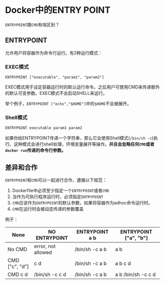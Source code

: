 # Docker中的ENTRY POINT

`ENTRYPOINT`跟`CMD`有啥区别？

## ENTRYPOINT

允许用户将容器作为命令行运行。有2种运行模式：

### EXEC模式

```
ENTRYPOINT ["executable", "param1", "param2"]
```

EXEC模式用于设定容器运行时的默认运行命令。之后用户可使用CMD来传递额外的默认可变参数。EXEC模式不会启动SHELL来运行。

举个例子，`ENTRYPOINT ["echo","$HOME"]`中的`$HOME`不会被展开。

### Shell模式

```bash
ENTRYPOINT executable param1 param2
```

如果你给ENTRYPOINT传递一个字符串，那么它会使用Shell模式(`/bin/sh -c`)执行。这种模式会进行shell处理，环境变量展开等操作。**并且会忽略任何`CMD`或者`docker run`传递的命令行参数。**

## 差异和合作

`ENTRYPOINT`和`CMD`可以一起进行合作，遵循以下规范：

1. Dockerfile中必须至少指定一个`ENTRYPOINT`或者`CMD`
2. 当作为可执行程序运行时，必须指定`ENTRYPOINT`
3. `CMD`应该作为`ENTRYPOINT`的默认参数，如果将容器作为adhoc命令运行时。
4. `CMD`在运行时会被动态传递的参数覆盖

例子：

   None              |   NO ENTRYPOINT |    ENTRYPOINT a b | ENTRYPOINT ["a", "b"]
--------------|-----------------|---------------|----------------
No CMD     |    error, not allowed |   /bin/sh -c a b |  a b
CMD ["c", "d"] | c d | /bin/sh -c a b | a b c d 
CMD c d | /bin/sh -c c d | /bin/sh -c a b | a b /bin/sh -c c d 